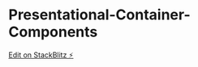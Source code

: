 # Presentational-Container-Components

[Edit on StackBlitz ⚡️](https://stackblitz.com/edit/stackblitz-starters-uq8s3c)